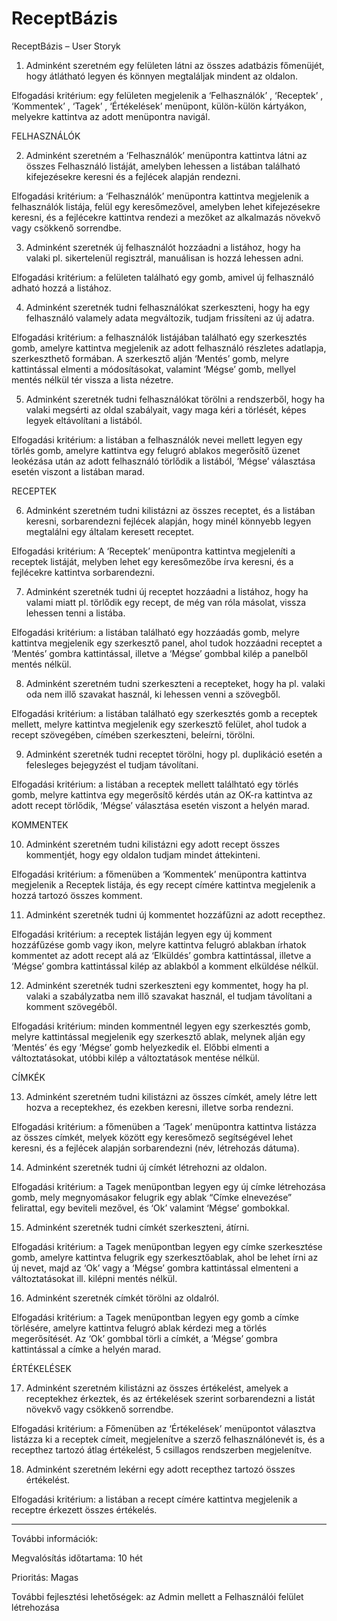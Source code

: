 # ReceptBázis

ReceptBázis – User Storyk

1.	Adminként szeretném egy felületen látni az összes adatbázis főmenüjét, hogy átlátható legyen és könnyen megtaláljak mindent az oldalon.

Elfogadási kritérium: egy felületen megjelenik a ‘Felhasználók’ , ‘Receptek’ ,  ‘Kommentek’ , ‘Tagek’ , ‘Értékelések’  menüpont, külön-külön kártyákon, melyekre kattintva az adott menüpontra navigál.

FELHASZNÁLÓK

2.	Adminként szeretném a ‘Felhasználók’ menüpontra kattintva látni az összes Felhasználó listáját, amelyben lehessen  a listában található kifejezésekre keresni és a fejlécek alapján rendezni.

Elfogadási kritérium: a ‘Felhasználók’ menüpontra kattintva megjelenik a felhasználók listája, felül egy keresőmezővel, amelyben lehet kifejezésekre keresni, és a fejlécekre kattintva rendezi a mezőket az alkalmazás növekvő vagy csökkenő sorrendbe.

3.	Adminként szeretnék új felhasználót hozzáadni a listához, hogy ha valaki pl. sikertelenül regisztrál, manuálisan is hozzá lehessen adni.

Elfogadási kritérium: a felületen található egy gomb, amivel új felhasználó adható hozzá a listához.

4.	Adminként szeretnék tudni felhasználókat szerkeszteni, hogy ha egy felhasználó valamely adata megváltozik, tudjam frissíteni az új adatra.

Elfogadási kritérium: a felhasználók listájában található egy szerkesztés gomb, amelyre kattintva megjelenik az adott felhasználó részletes adatlapja, szerkeszthető formában. A szerkesztő alján ‘Mentés’ gomb, melyre kattintással elmenti a módosításokat, valamint ‘Mégse’ gomb, mellyel mentés nélkül tér vissza a lista nézetre.

5.	Adminként szeretnék tudni felhasználókat törölni a rendszerből, hogy ha valaki megsérti az oldal szabályait, vagy maga kéri a törlését, képes legyek eltávolítani a listából.

Elfogadási kritérium: a listában a felhasználók nevei mellett legyen egy törlés gomb, amelyre kattintva egy felugró ablakos megerősítő üzenet leokézása után az adott felhasználó törlődik a listából, ‘Mégse’ választása esetén viszont a listában marad.

RECEPTEK

6.	Adminként szeretném tudni kilistázni az összes receptet, és a listában keresni, sorbarendezni fejlécek alapján, hogy minél könnyebb legyen megtalálni egy általam keresett receptet.

Elfogadási kritérium: A ‘Receptek’ menüpontra kattintva megjeleníti a receptek listáját, melyben lehet egy keresőmezőbe írva keresni, és a fejlécekre kattintva sorbarendezni.

7.	Adminként szeretnék tudni új receptet hozzáadni a listához, hogy ha valami miatt pl. törlődik egy recept, de még van róla másolat, vissza lehessen tenni a listába.

Elfogadási kritérium:  a listában található egy hozzáadás gomb, melyre kattintva megjelenik egy szerkesztő panel, ahol tudok hozzáadni receptet a ‘Mentés’ gombra kattintással, illetve a ‘Mégse’ gombbal kilép a panelből mentés nélkül.

8.	Adminként szeretném tudni szerkeszteni a recepteket, hogy ha pl. valaki oda nem illő szavakat használ, ki lehessen venni a szövegből. 

Elfogadási kritérium: a listában található egy szerkesztés gomb a receptek mellett, melyre kattintva megjelenik egy szerkesztő felület, ahol tudok a recept szövegében, címében szerkeszteni, beleírni, törölni.

9.	Adminként szeretnék tudni receptet törölni, hogy pl. duplikáció esetén a felesleges bejegyzést el tudjam távolítani.

Elfogadási kritérium: a listában a receptek mellett találhtató egy törlés gomb, melyre kattintva egy megerősítő kérdés után az OK-ra kattintva az adott recept törlődik, ‘Mégse’ választása esetén viszont a helyén marad.

KOMMENTEK

10.	 Adminként szeretném tudni kilistázni egy adott recept összes kommentjét, hogy egy oldalon tudjam mindet áttekinteni.

Elfogadási kritérium: a főmenüben a ‘Kommentek’ menüpontra kattintva megjelenik a Receptek listája, és egy recept címére kattintva megjelenik a hozzá tartozó összes komment. 

11.	 Adminként szeretnék tudni új kommentet hozzáfűzni az adott recepthez.

Elfogadási kritérium: a receptek listáján legyen egy új komment hozzáfűzése gomb vagy ikon, melyre kattintva felugró ablakban írhatok kommentet az adott recept alá az ‘Elküldés’ gombra kattintással, illetve a ‘Mégse’ gombra kattintással kilép az ablakból a komment elküldése nélkül.

12.	Adminként szeretnék tudni szerkeszteni egy kommentet, hogy ha pl. valaki a szabályzatba nem illő szavakat használ, el tudjam távolítani a komment szövegéből.

Elfogadási kritérium: minden kommentnél legyen egy szerkesztés gomb, melyre kattintással megjelenik egy szerkesztő ablak, melynek alján egy ‘Mentés’ és egy ‘Mégse’ gomb helyezkedik el. Előbbi elmenti a változtatásokat, utóbbi kilép a változtatások mentése nélkül.

CÍMKÉK
   
13.	 Adminként szeretném tudni kilistázni az összes címkét, amely létre lett hozva a receptekhez, és ezekben keresni, illetve sorba rendezni.

Elfogadási kritérium: a főmenüben a ‘Tagek’ menüpontra kattintva listázza az összes címkét, melyek között egy keresőmező segítségével lehet keresni, és a fejlécek alapján sorbarendezni (név, létrehozás dátuma).

14.	 Adminként szeretnék tudni új címkét létrehozni az oldalon.

Elfogadási kritérium: a Tagek menüpontban legyen egy új címke létrehozása gomb, mely megnyomásakor felugrik egy ablak “Címke elnevezése” felirattal, egy beviteli mezővel, és ‘Ok’ valamint ‘Mégse’ gombokkal.

15.	 Adminként szeretnék tudni címkét szerkeszteni, átírni.

Elfogadási kritérium: a Tagek menüpontban legyen egy címke szerkesztése gomb, amelyre kattintva felugrik egy szerkesztőablak, ahol be lehet írni az új nevet, majd az ‘Ok’ vagy a ‘Mégse’ gombra kattintással elmenteni a változtatásokat ill. kilépni mentés nélkül.

16.	 Adminként szeretnék címkét törölni az oldalról.

Elfogadási kritérium: a Tagek menüpontban legyen egy gomb a címke törlésére, amelyre kattintva felugró ablak kérdezi meg a törlés megerősítését. Az ‘Ok’ gombbal törli a címkét, a ‘Mégse’ gombra kattintással a címke a helyén marad.

ÉRTÉKELÉSEK 
      
17.	Adminként szeretném kilistázni az összes értékelést, amelyek a receptekhez érkeztek, és az értékelések szerint sorbarendezni a listát növekvő vagy csökkenő sorrendbe.

Elfogadási kritérium: a Főmenüben az ‘Értékelések’ menüpontot választva listázza ki a receptek címeit, megjelenítve a szerző felhasználónevét is, és a recepthez tartozó átlag értékelést, 5 csillagos rendszerben megjelenítve.

18.	Adminként szeretném lekérni egy adott recepthez tartozó összes értékelést.

Elfogadási kritérium: a listában a recept címére kattintva megjelenik a receptre érkezett összes értékelés.

_______________________________

További információk:

Megvalósítás időtartama: 10 hét

Prioritás: Magas

További fejlesztési lehetőségek: az Admin mellett a Felhasználói felület létrehozása
